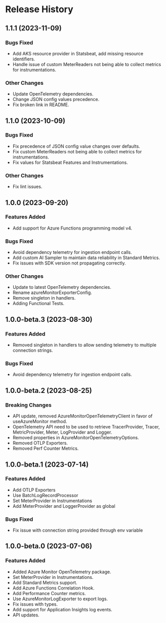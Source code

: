 # Release History

## 1.1.1 (2023-11-09)

### Bugs Fixed

- Add AKS resource provider in Statsbeat, add missing resource identifiers.
- Handle issue of custom MeterReaders not being able to collect metrics for instrumentations.

### Other Changes
- Update OpenTelemetry dependencies.
- Change JSON config values precedence.
- Fix broken link in README.

## 1.1.0 (2023-10-09)

### Bugs Fixed
- Fix precedence of JSON config value changes over defaults.
- Fix custom MeterReaders not being able to collect metrics for instrumentations.
- Fix values for Statsbeat Features and Instrumentations.

### Other Changes
- Fix lint issues.

## 1.0.0 (2023-09-20)

### Features Added

- Add support for Azure Functions programming model v4.

### Bugs Fixed
- Avoid dependency telemetry for ingestion endpoint calls.
- Add custom AI Sampler to maintain data reliability in Standard Metrics.
- Fix issues with SDK version not propagating correctly.

### Other Changes
- Update to latest OpenTelemetry dependencies.
- Rename azureMonitorExporterConfig.
- Remove singleton in handlers.
- Adding Functional Tests.


## 1.0.0-beta.3 (2023-08-30)

### Features Added

- Removed singleton in handlers to allow sending telemetry to multiple connection strings.

### Bugs Fixed

- Avoid dependency telemetry for ingestion endpoint calls.

## 1.0.0-beta.2 (2023-08-25)

### Breaking Changes

- API update, removed AzureMonitorOpenTelemetryClient in favor of useAzureMonitor method.
- OpenTelemetry API need to be used to retrieve TracerProvider, Tracer, MetricProvider, Meter, LogProvider and Logger.
- Removed properties in AzureMonitorOpenTelemetryOptions.
- Removed OTLP Exporters.
- Removed Perf Counter Metrics.

## 1.0.0-beta.1 (2023-07-14)

### Features Added

- Add OTLP Exporters
- Use BatchLogRecordProcessor
- Set MeterProvider in Instrumentations
- Add MeterProvider and LoggerProvider as global

### Bugs Fixed

- Fix issue with connection string provided through env variable

## 1.0.0-beta.0 (2023-07-06)

### Features Added

- Added Azure Monitor OpenTelemetry package.
- Set MeterProvider in Instrumentations.
- Add Standard Metrics support.
- Add Azure Functions Correlation Hook.
- Add Performance Counter metrics.
- Use AzureMonitorLogExporter to export logs.
- Fix issues with types.
- Add support for Application Insights log events.
- API updates.

